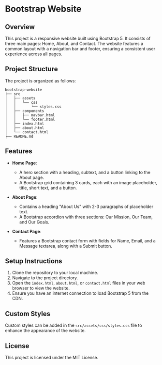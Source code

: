 # Bootstrap Website

## Overview
This project is a responsive website built using Bootstrap 5. It consists of three main pages: Home, About, and Contact. The website features a common layout with a navigation bar and footer, ensuring a consistent user experience across all pages.

## Project Structure
The project is organized as follows:

```
bootstrap-website
├── src
│   ├── assets
│   │   └── css
│   │       └── styles.css
│   ├── components
│   │   ├── navbar.html
│   │   └── footer.html
│   ├── index.html
│   ├── about.html
│   └── contact.html
├── README.md
```

## Features
- **Home Page**: 
  - A hero section with a heading, subtext, and a button linking to the About page.
  - A Bootstrap grid containing 3 cards, each with an image placeholder, title, short text, and a button.

- **About Page**: 
  - Contains a heading "About Us" with 2-3 paragraphs of placeholder text.
  - A Bootstrap accordion with three sections: Our Mission, Our Team, and Our Goals.

- **Contact Page**: 
  - Features a Bootstrap contact form with fields for Name, Email, and a Message textarea, along with a Submit button.

## Setup Instructions
1. Clone the repository to your local machine.
2. Navigate to the project directory.
3. Open the `index.html`, `about.html`, or `contact.html` files in your web browser to view the website.
4. Ensure you have an internet connection to load Bootstrap 5 from the CDN.

## Custom Styles
Custom styles can be added in the `src/assets/css/styles.css` file to enhance the appearance of the website.

## License
This project is licensed under the MIT License.